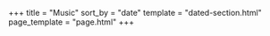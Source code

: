 +++
title = "Music"
sort_by = "date"
template = "dated-section.html"
page_template = "page.html"
+++